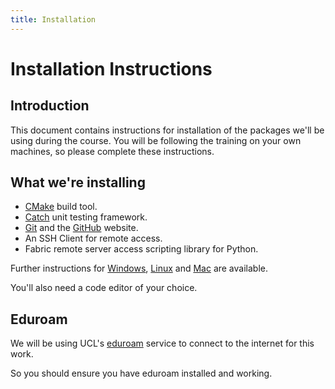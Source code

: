 ```yaml
---
title: Installation
---
```


Installation Instructions
=========================

Introduction
------------

This document contains instructions for installation of the packages we'll be using during the
course. You will be following the training on your own machines, so please complete these instructions.

What we're installing
---------------------

* [CMake](http://www.cmake.org) build tool.
* [Catch](https://github.com/philsquared/Catch) unit testing framework.
* [Git](https://git-scm.com/) and the [GitHub](https://github.com/) website.
* An SSH Client for remote access.
* Fabric remote server access scripting library for Python.

Further instructions for [Windows](windows.html), [Linux](linux.html) and [Mac](mac.html) are available.

You'll also need a code editor of your choice.

Eduroam
-------

We will be using UCL's [eduroam](http://www.ucl.ac.uk/isd/staff/wireless/eduroam) service to connect
to the internet for this work.

So you should ensure you have eduroam installed and working.
